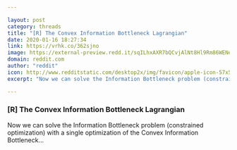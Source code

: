 ```yaml
---

layout: post
category: threads
title: "[R] The Convex Information Bottleneck Lagrangian"
date: 2020-01-16 18:27:34
link: https://vrhk.co/362sjno
image: https://external-preview.redd.it/sqILhxAXR7bQCvjAlNt8Hl9Rm86WENe7_Z4Ti9Ip9oM.jpg?width=160&height=83.7696335079&auto=webp&s=fe6c415a5973c071ecdadb4faad6d820743eedd2
domain: reddit.com
author: "reddit"
icon: http://www.redditstatic.com/desktop2x/img/favicon/apple-icon-57x57.png
excerpt: "Now we can solve the Information Bottleneck problem (constrained optimization) with a single optimization of the Convex Information Bottleneck..."

---
```


### [R] The Convex Information Bottleneck Lagrangian

Now we can solve the Information Bottleneck problem (constrained optimization) with a single optimization of the Convex Information Bottleneck...